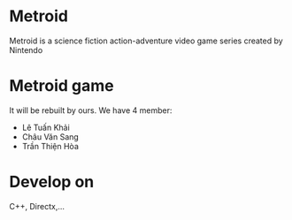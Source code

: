 # Metroid
Metroid is a science fiction action-adventure video game series created by Nintendo

# Metroid game
It will be rebuilt by ours. We have 4 member:
 + Lê Tuấn Khải
 + Châu Văn Sang
 + Trần Thiện Hòa
 
# Develop on
C++, Directx,...

